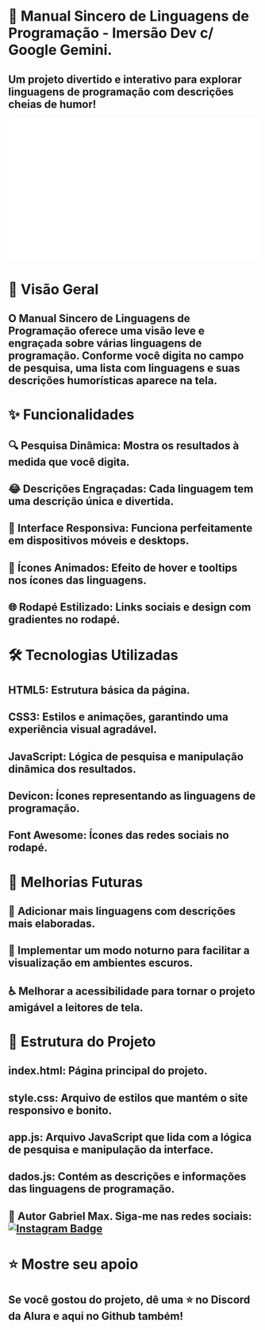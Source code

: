 # 🎨 Manual Sincero de Linguagens de Programação - Imersão Dev c/ Google Gemini.

## Um projeto divertido e interativo para explorar linguagens de programação com descrições cheias de humor!

<p align="center"> <img src="HELLOWORLD.png" width="1000px"> </p>

# 📖 Visão Geral
## O Manual Sincero de Linguagens de Programação oferece uma visão leve e engraçada sobre várias linguagens de programação. Conforme você digita no campo de pesquisa, uma lista com linguagens e suas descrições humorísticas aparece na tela.

# ✨ Funcionalidades
## 🔍 Pesquisa Dinâmica: Mostra os resultados à medida que você digita.
## 😂 Descrições Engraçadas: Cada linguagem tem uma descrição única e divertida.
## 📱 Interface Responsiva: Funciona perfeitamente em dispositivos móveis e desktops.
## 🎨 Ícones Animados: Efeito de hover e tooltips nos ícones das linguagens.
## 🌐 Rodapé Estilizado: Links sociais e design com gradientes no rodapé.

# 🛠️ Tecnologias Utilizadas
## HTML5: Estrutura básica da página.
## CSS3: Estilos e animações, garantindo uma experiência visual agradável.
## JavaScript: Lógica de pesquisa e manipulação dinâmica dos resultados.
## Devicon: Ícones representando as linguagens de programação.
## Font Awesome: Ícones das redes sociais no rodapé.

# 🚀 Melhorias Futuras
## 🔧 Adicionar mais linguagens com descrições mais elaboradas.
## 🌙 Implementar um modo noturno para facilitar a visualização em ambientes escuros.
## ♿ Melhorar a acessibilidade para tornar o projeto amigável a leitores de tela.

# 📂 Estrutura do Projeto
## index.html: Página principal do projeto.
## style.css: Arquivo de estilos que mantém o site responsivo e bonito.
## app.js: Arquivo JavaScript que lida com a lógica de pesquisa e manipulação da interface.
## dados.js: Contém as descrições e informações das linguagens de programação.

## 👤 Autor Gabriel Max.  Siga-me nas redes sociais: [![Instagram Badge](https://img.shields.io/badge/-dev_sololvl-purple?style=flat-square&logo=instagram&logoColor=white&link=https://www.instagram.com/dev_sololvl?utm_source=qr&igsh=Y2ZoaTc2aTV1b2s0)](https://www.instagram.com/dev_sololvl?utm_source=qr&igsh=Y2ZoaTc2aTV1b2s0)

# ⭐️ Mostre seu apoio
## Se você gostou do projeto, dê uma ⭐️ no Discord da Alura e aqui no Github também! 
